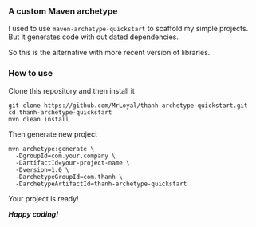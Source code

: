 
### A custom Maven archetype


I used to use ```maven-archetype-quickstart``` to scaffold my simple projects. But it generates code with out dated dependencies.


So this is the alternative with more recent version of libraries.


### How to use

Clone this repository and then install it
```
git clone https://github.com/MrLoyal/thanh-archetype-quickstart.git
cd thanh-archetype-quickstart
mvn clean install
```

Then generate new project
```
mvn archetype:generate \
  -DgroupId=com.your.company \
  -DartifactId=your-project-name \
  -Dversion=1.0 \
  -DarchetypeGroupId=com.thanh \
  -DarchetypeArtifactId=thanh-archetype-quickstart
```

Your project is ready!

*__Happy coding!__*

